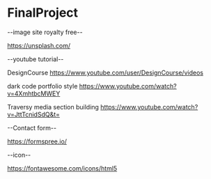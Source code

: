 # FinalProject

--image site royalty free--

https://unsplash.com/






--youtube tutorial--

DesignCourse
https://www.youtube.com/user/DesignCourse/videos

dark code
portfolio style
https://www.youtube.com/watch?v=4XmhtbcMWEY

Traversy media
section building
https://www.youtube.com/watch?v=JttTcnidSdQ&t=



--Contact form--

https://formspree.io/




--icon--

https://fontawesome.com/icons/html5
